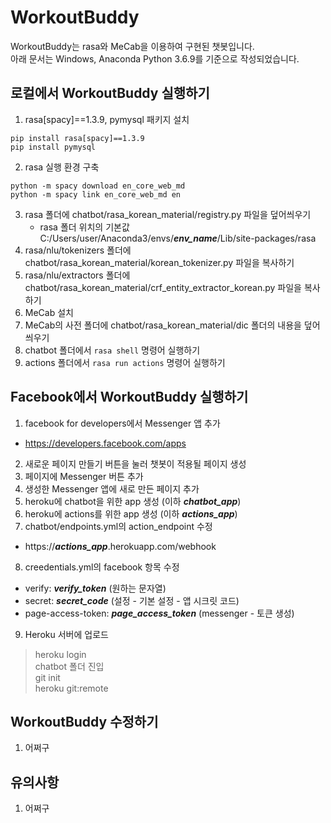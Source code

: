 # WorkoutBuddy
WorkoutBuddy는 rasa와 MeCab을 이용하여 구현된 챗봇입니다.  
아래 문서는 Windows, Anaconda Python 3.6.9를 기준으로 작성되었습니다.

## 로컬에서 WorkoutBuddy 실행하기
1. rasa[spacy]==1.3.9, pymysql 패키지 설치
```
pip install rasa[spacy]==1.3.9
pip install pymysql
```
2. rasa 실행 환경 구축
```
python -m spacy download en_core_web_md
python -m spacy link en_core_web_md en
```
3. rasa 폴더에 chatbot/rasa_korean_material/registry.py 파일을 덮어씌우기
   * rasa 폴더 위치의 기본값 C:/Users/user/Anaconda3/envs/***env_name***/Lib/site-packages/rasa
4. rasa/nlu/tokenizers 폴더에 chatbot/rasa_korean_material/korean_tokenizer.py 파일을 복사하기
5. rasa/nlu/extractors 폴더에 chatbot/rasa_korean_material/crf_entity_extractor_korean.py 파일을 복사하기
6. MeCab 설치
7. MeCab의 사전 폴더에 chatbot/rasa_korean_material/dic 폴더의 내용을 덮어씌우기
8. chatbot 폴더에서 ```rasa shell``` 명령어 실행하기
9. actions 폴더에서 ```rasa run actions``` 명령어 실행하기

## Facebook에서 WorkoutBuddy 실행하기
1. facebook for developers에서 Messenger 앱 추가
  * https://developers.facebook.com/apps
2. 새로운 페이지 만들기 버튼을 눌러 챗봇이 적용될 페이지 생성
3. 페이지에 Messenger 버튼 추가
4. 생성한 Messenger 앱에 새로 만든 페이지 추가
5. heroku에 chatbot을 위한 app 생성 (이하 ***chatbot_app***)
6. heroku에 actions를 위한 app 생성 (이하 ***actions_app***)
7. chatbot/endpoints.yml의 action_endpoint 수정
  * https://***actions_app***.herokuapp.com/webhook
8. creedentials.yml의 facebook 항목 수정
  * verify: ***verify_token*** (원하는 문자열)
  * secret: ***secret_code*** (설정 - 기본 설정 - 앱 시크릿 코드)
  * page-access-token: ***page_access_token*** (messenger - 토큰 생성)
9. Heroku 서버에 업로드
> heroku login    
> chatbot 폴더 진입  
> git init  
> heroku git:remote

## WorkoutBuddy 수정하기
1. 어쩌구

## 유의사항
1. 어쩌구
